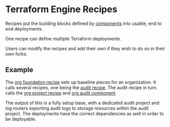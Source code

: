# Terraform Engine Recipes

Recipes put the building blocks defined by [components](../components) into
usable, end to end deployments.

One recipe can define multiple Terraform deployments.

Users can modify the recipes and add their own if they wish to do so in their
own forks.

## Example

The [org foundation recipe](./org/foundation.yaml) sets up baseline
pieces for an organization. It calls several recipes, one being the
[audit recipe](./org/audit.yaml). The audit recipe in turn calls the
[org project recipe](./org/project.yaml) and
[org audit component](../components/org/audit).

The output of this is a fully setup base, with a dedicated audit project and log
routers exporting audit logs to storage resources within the audit project. The
deployments have the correct dependencies as well in order to be deployable.
